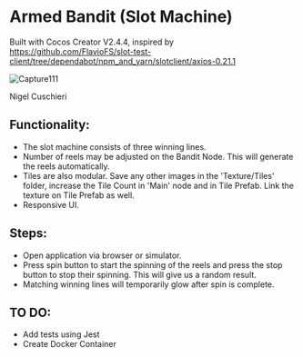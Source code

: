 # Armed Bandit (Slot Machine)
Built with Cocos Creator V2.4.4, inspired by https://github.com/FlavioFS/slot-test-client/tree/dependabot/npm_and_yarn/slotclient/axios-0.21.1

![Capture111](https://user-images.githubusercontent.com/45123680/155267608-b08fe0ef-5ec9-4e91-9cf8-4053cb2170b0.JPG)

Nigel Cuschieri

## Functionality:
- The slot machine consists of three winning lines.
- Number of reels may be adjusted on the Bandit Node. This will generate the reels automatically.
- Tiles are also modular. Save any other images in the 'Texture/Tiles' folder, increase the Tile Count in 'Main' node and in Tile Prefab. Link the texture on Tile Prefab as well.
- Responsive UI.

## Steps:
- Open application via browser or simulator. 
- Press spin button to start the spinning of the reels and press the stop button to stop their spinning. This will give us a random result. 
- Matching winning lines will temporarily glow after spin is complete.

## TO DO: 
- Add tests using Jest
- Create Docker Container
